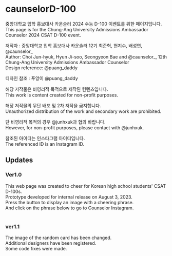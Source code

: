 # caunselorD-100
중앙대학교 입학 홍보대사 카운슬러 2024 수능 D-100 이벤트를 위한 페이지입니다.<br/>
This page is for the Chung-Ang University Admissions Ambassador Counselor 2024 CSAT D-100 event.

저작자 : 중앙대학교 입학 홍보대사 카운슬러 12기 최준혁, 현지수, 배성연, @caunselor_<br/>
Author: Choi Jun-hyuk, Hyun Ji-soo, Seongyeon Bae and @caunselor_, 12th Chung-Ang University Admissions Ambassador Counselor<br/>
Design reference: @puang_daddy

디자인 참조 : 푸앙이 @puang_daddy

해당 저작물은 비영리적 목적으로 제작된 컨텐츠입니다.<br/>
This work is content created for non-profit purposes.

해당 저작물의 무단 배포 및 2차 저작을 금지합니다.<br/>
Unauthorized distribution of the work and secondary work are prohibited.

단 비영리적 목적의 경우 @junhxuk과 협의 바랍니다.<br/>
However, for non-profit purposes, please contact with @junhxuk. 

참조된 아이디는 인스타그램 아이디입니다.<br/>
The referenced ID is an Instagram ID.

## Updates<br/>
### Ver1.0<br/>
This web page was created to cheer for Korean high school students' CSAT D-100s.<br/>
Prototype developed for internal release on August 3, 2023.<br/>
Press the button to display an image with a cheering phrase.<br/>
And click on the phrase below to go to Counselor Instagram.<br/><br/>

### ver1.1<br/>
The image of the random card has been changed.<br/>
Additional designers have been registered.<br/>
Some code fixes were made.
